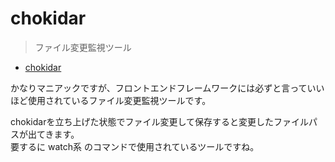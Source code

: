 # chokidar

> ファイル変更監視ツール

- [chokidar](https://github.com/paulmillr/chokidar)

かなりマニアックですが、フロントエンドフレームワークには必ずと言っていいほど使用されているファイル変更監視ツールです。

chokidarを立ち上げた状態でファイル変更して保存すると変更したファイルパスが出てきます。  
要するに watch系 のコマンドで使用されているツールですね。
